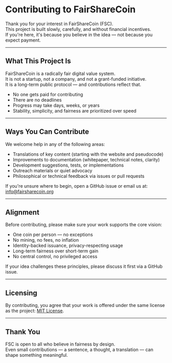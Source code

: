 # Contributing to FairShareCoin

Thank you for your interest in FairShareCoin (FSC).  
This project is built slowly, carefully, and without financial incentives.  
If you're here, it's because you believe in the idea — not because you expect payment.

---

## What This Project Is

FairShareCoin is a radically fair digital value system.  
It is not a startup, not a company, and not a grant-funded initiative.  
It is a long-term public protocol — and contributions reflect that.

- No one gets paid for contributing  
- There are no deadlines  
- Progress may take days, weeks, or years  
- Stability, simplicity, and fairness are prioritized over speed

---

## Ways You Can Contribute

We welcome help in any of the following areas:

- Translations of key content (starting with the website and pseudocode)
- Improvements to documentation (whitepaper, technical notes, clarity)
- Development suggestions, tests, or implementations
- Outreach materials or quiet advocacy
- Philosophical or technical feedback via issues or pull requests

If you're unsure where to begin, open a GitHub issue or email us at:  
info@fairsharecoin.org

---

## Alignment

Before contributing, please make sure your work supports the core vision:

- One coin per person — no exceptions  
- No mining, no fees, no inflation  
- Identity-backed issuance, privacy-respecting usage  
- Long-term fairness over short-term gain  
- No central control, no privileged access

If your idea challenges these principles, please discuss it first via a GitHub issue.

---

## Licensing

By contributing, you agree that your work is offered under the same license as the project: [MIT License](./LICENSE).

---

## Thank You

FSC is open to all who believe in fairness by design.  
Even small contributions — a sentence, a thought, a translation — can shape something meaningful.

